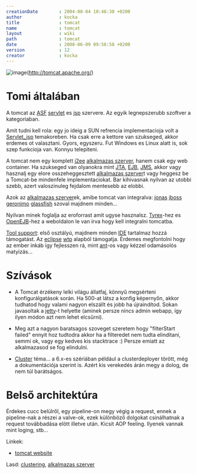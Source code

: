 ```yaml
---
creationDate        : 2004-08-04 10:46:30 +0200 
author              : kocka 
title               : tomcat 
name                : tomcat 
layout              : wiki 
path                : tomcat 
date                : 2008-06-09 09:56:58 +0200 
version             : 12 
creator             : kocka 
---
```

![image](http://tomcat.apache.org/images/tomcat.gif)(http://tomcat.apache.org/)

# Tomi általában

A tomcat az [ASF](ASF.html) [servlet](servlet.html) es [jsp](JSP.html) szervere. Az egyik legnepszerubb szoftver a kategoriaban.

Amit tudni kell rola: egy jo ideig a SUN refrencia implementacioja volt a [Servlet_jsp](servlet_jsp.html) temakoreben. Ha csak erre a kettore van szukseged, akkor erdemes ot valasztani. Gyors, egyszeru. Fut Windows es Linux alatt is, sok szep funkcioja van. Konnyu telepiteni.

A tomcat nem egy komplett [j2ee](j2ee.html) [alkalmazas szerver](Alkalmazas%20Szerver.html), hanem csak egy web container. Ha szukseged van olyanokra mint [JTA](JTA.html), [EJB](EJB.html), [JMS](JMS.html), akkor vagy hasznalj egy elore osszeheggesztett [alkalmazas szerver](Alkalmazas%20Szerver.html)t vagy heggesz be a Tomcat-be mindenfele implementaciokat. Bar kihivasnak nyilvan az utobbi szebb, azert valoszinuleg fejdalom mentesebb az elobbi.

Azok az [alkalmazas szerver](Alkalmazas%20Szerver.html)ek, amibe tomcat van integralva: [jonas](jonas.html) [jboss](jboss.html) [geronimo](geronimo.html) [glassfish](glassfish.html) szoval majdnem minden...

Nyilvan minek foglalja az eroforrast amit ugyse hasznalsz.
[Tyrex](tyrex.html)-hez es [OpenEJB](OpenEJB.html)-hez a weboldalon le van irva hogy kell integralni tomcatba.

[Tool support](IDE.html): első osztályú, majdnem minden [IDE](IDE.html) tartalmaz hozzá támogatást. Az [eclipse](Eclipse.html) [wtp](Missing.html) alapból támogatja. Érdemes megfontolni hogy az ember inkáb igy fejlesszen rá, mint [ant](ant.html)-os vagy kézzel odamásolós matyizás...

# Szívások

*   A Tomcat érzékeny lelki világu állatfaj, könnyű megsérteni konfigurálgatások során. Ha 500-at látsz a konfig képernyőn, akkor tudhatod hogy valami nagyon elszállt és jobb ha újraindítod. Sokan javasoltak a [jetty](jetty.html)-t helyette (aminek persze nincs admin webapp, így ilyen módon azt nem lehet elcsűrni).

*   Meg azt a nagyon baratsagos szoveget szeretem hogy "filterStart failed" ennyit hoz tudtodra akkor ha a filteredet nem tudta elinditani, semmi ok, vagy egy kedves kis stacktrace :) Persze emiatt az alkalmazasod se fog elindulni.

*   [Cluster](cluster.html) téma... a 6.x-es szériában például a clusterdeployer törött, még a dokumentációja szerint is. Azért kis verekedés árán megy a dolog, de nem túl barátságos.

# Belső architektúra

Érdekes cucc belülről, egy pipeline-on megy végig a request, ennek a pipeline-nak a részei a valve-ok, ezek különböző dolgokat csinálhatnak a request továbbadása elött illetve után. Kicsit AOP feeling. Ilyenek vannak mint loging, stb...

Linkek:

*   [tomcat website](http://tomcat.apache.org/)


Lasd: [clustering](Missing.html), [alkalmazas szerver](Alkalmazas%20Szerver.html)
